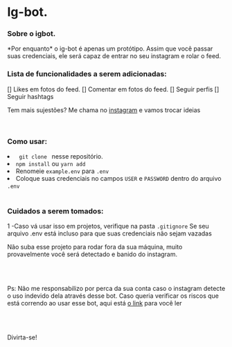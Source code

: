# Ig-bot.

### Sobre o igbot.

<p>*Por enquanto* o ig-bot é apenas um protótipo. Assim que você passar suas 
credenciais, ele será capaz de entrar no seu instagram e rolar o feed.</p>

### Lista de funcionalidades a serem adicionadas:

[] Likes em fotos do feed.
[] Comentar em fotos do feed.
[] Seguir perfis
[] Seguir hashtags
<br>

<p> Tem mais sujestões? Me chama no <a href="https://instagram.com/thejoseneto.io/">instagram</a> e vamos trocar ideias</p>
<br>

### Como usar:

<li><code> git clone </code> nesse repositório.</li>
<li><code>npm install</code> ou <code>yarn add</code></li>
<li>Renomeie <code>example.env</code> para <code>.env</code></li>
<li>Coloque suas credenciais no campos <code>USER</code> e <code>PASSWORD</code> dentro do arquivo <code>.env</code></li>
<br>

### Cuidados a serem tomados:

<p>1 -Caso vá usar isso em projetos, verifique na pasta <code>.gitignore</code> Se seu arquivo .env está incluso para que suas credenciais não sejam vazadas</p>
<p>Não suba esse projeto para rodar fora da sua máquina, muito provavelmente você será detectado e banido do instagram.</p>
<br>
<br>

<p>Ps: Não me responsabilizo por perca da sua conta caso o instagram detecte o uso indevido dela através desse bot. Caso queria verificar os riscos que está correndo ao usar esse bot, aqui está <a href="https://paduanseta.jusbrasil.com.br/artigos/712851464/e-proibido-usar-automacao-no-instagram">o link</a> para você ler
</p>
<br>
<br>

<p>Divirta-se!</p>
